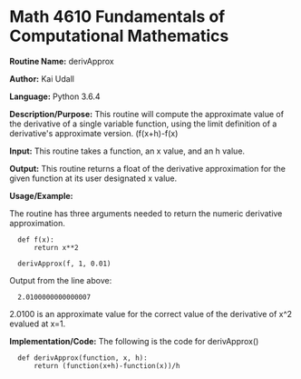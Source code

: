 # Math 4610 Fundamentals of Computational Mathematics

**Routine Name:**           derivApprox

**Author:** Kai Udall

**Language:** Python 3.6.4

**Description/Purpose:** This routine will compute the approximate value of the derivative of a single variable function, using the limit definition of a derivative's approximate version. (f(x+h)-f(x)

**Input:** This routine takes a function, an x value, and an h value.

**Output:** This routine returns a float of the derivative approximation for the given function at its user designated x value.

**Usage/Example:**

The routine has three arguments needed to return the numeric derivative approximation.

      def f(x):
          return x**2
      
      derivApprox(f, 1, 0.01)

Output from the line above:

      2.0100000000000007

2.0100 is an approximate value for the correct value of the derivative of x^2 evalued at x=1.

**Implementation/Code:** The following is the code for derivApprox()

      def derivApprox(function, x, h):
          return (function(x+h)-function(x))/h
